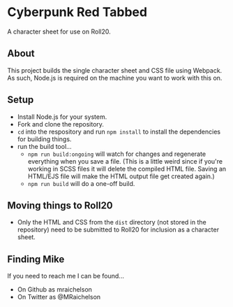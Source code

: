 # Cyberpunk Red Tabbed

A character sheet for use on Roll20.

## About

This project builds the single character sheet and CSS file using Webpack. As such, Node.js is required on the machine you want to work with this on.

## Setup

- Install Node.js for your system.
- Fork and clone the repository.
- `cd` into the respository and run `npm install` to install the dependencies for building things.
- run the build tool...
  - `npm run build:ongoing` will watch for changes and regenerate everything when you save a file. (This is a little weird since if you're working in SCSS files it will delete the compiled HTML file. Saving an HTML/EJS file will make the HTML output file get created again.)
  - `npm run build` will do a one-off build.

## Moving things to Roll20

- Only the HTML and CSS from the `dist` directory (not stored in the repository) need to be submitted to Roll20 for inclusion as a character sheet.

## Finding Mike

If you need to reach me I can be found...

- On Github as mraichelson
- On Twitter as @MRaichelson
